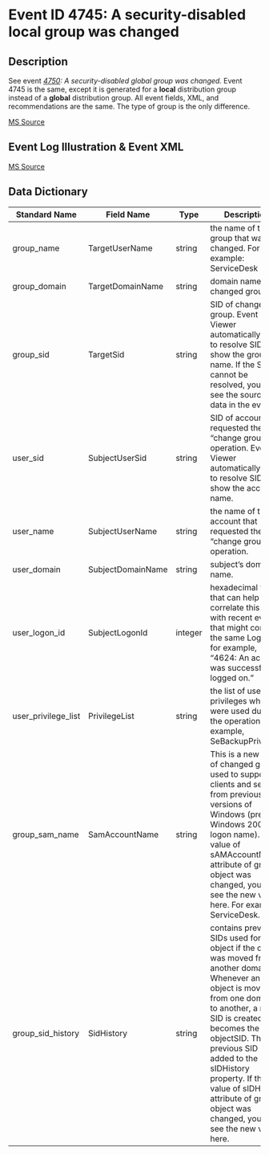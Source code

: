 # Event ID 4745: A security-disabled local group was changed

## Description

See event _[4750](event-4750.md): A security-disabled global group was changed._ Event 4745 is the same, except it is generated for a **local** distribution group instead of a **global** distribution group. All event fields, XML, and recommendations are the same. The type of group is the only difference.

[MS Source](https://docs.microsoft.com/en-us/windows/security/threat-protection/auditing/audit-distribution-group-management#L67)

## Event Log Illustration & Event XML

[MS Source](https://github.com/MicrosoftDocs/windows-itpro-docs/blob/master/windows/security/threat-protection/auditing/event-4750.md)

## Data Dictionary

|	Standard Name	|	Field Name	|	Type	|	Description	|	Sample Value	|
|	----------------	|	----------------	|	----------------	|	----------------	|	----------------	|
|	group_name	|	TargetUserName	|	string	|	the name of the group that was changed. For example: ServiceDesk	|	ServiceDeskMain	|
|	group_domain	|	TargetDomainName	|	string	|	domain name of changed group.	|	CONTOSO	|
|	group_sid	|	TargetSid	|	string	|	SID of changed group. Event Viewer automatically tries to resolve SIDs and show the group name. If the SID cannot be resolved, you will see the source data in the event.	|	S-1-5-21-3457937927-2839227994-823803824-6119	|
|	user_sid	|	SubjectUserSid	|	string	|	SID of account that requested the “change group” operation. Event Viewer automatically tries to resolve SIDs and show the account name.	|	S-1-5-21-3457937927-2839227994-823803824-1104	|
|	user_name	|	SubjectUserName	|	string	|	the name of the account that requested the “change group” operation.	|	dadmin	|
|	user_domain	|	SubjectDomainName	|	string	|	subject’s domain name.	|	CONTOSO	|
|	user_logon_id	|	SubjectLogonId	|	integer	|	hexadecimal value that can help you correlate this event with recent events that might contain the same Logon ID, for example, “4624: An account was successfully logged on.”	|	0x3007b	|
|	user_privilege_list	|	PrivilegeList	|	string	|	the list of user privileges which were used during the operation, for example, SeBackupPrivilege. 	|	-	|
|	group_sam_name	|	SamAccountName	|	string	|	This is a new name of changed group used to support clients and servers from previous versions of Windows (pre-Windows 2000 logon name). If the value of sAMAccountName attribute of group object was changed, you will see the new value here. For example: ServiceDesk.	|	ServiceDeskMain	|
|	group_sid_history	|	SidHistory	|	string	|	contains previous SIDs used for the object if the object was moved from another domain. Whenever an object is moved from one domain to another, a new SID is created and becomes the objectSID. The previous SID is added to the sIDHistory property. If the value of sIDHistory attribute of group object was changed, you will see the new value here.	|	-	|